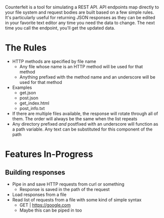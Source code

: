 Counterfeit is a tool for simulating a REST API. API endpoints map directly to your file system and request bodies are built based on a few simple rules. It's particularly useful for returning JSON responses as they can be edited in your favorite text editor any time you need the data to change. The next time you call the endpoint, you'll get the updated data.

# The Rules
* HTTP methods are specified by file name
  * Any file whose name is an HTTP method will be used for that method
  * Anything prefixed with the method name and an underscore will be used for that method
* Examples
  * get.json
  * post.json
  * get_index.html
  * post_info.txt
* If there are multiple files available, the response will rotate through all of them. The order will always be the same when the list repeats
* Any directory prefixed *and* postfixed with an underscore will function as a path variable. Any text can be substituted for this component of the path

# Features In-Progress

## Building responses
* Pipe in and save HTTP requests from curl or something
  * Response is saved in the path of the request
* Load responses from a file
* Read list of requests from a file with some kind of simple syntax
  * GET | https://google.com
  * Maybe this can be piped in too
